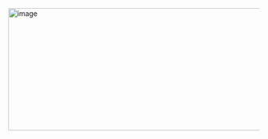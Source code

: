 <img width="553" height="245" alt="image" src="https://github.com/user-attachments/assets/2b3870ff-6aa1-4987-b8d2-d839199ae379" />
